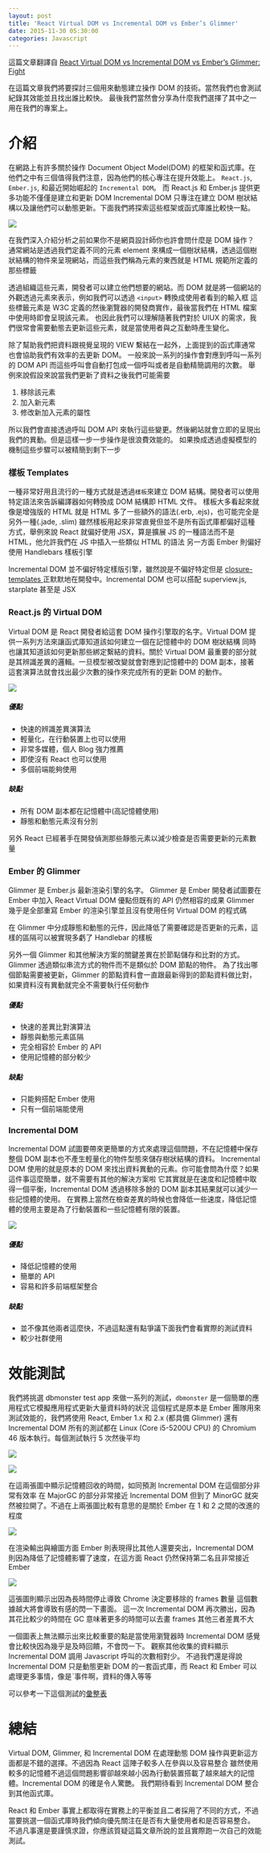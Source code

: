 ```yaml
---
layout: post
title: 'React Virtual DOM vs Incremental DOM vs Ember’s Glimmer'
date: 2015-11-30 05:30:00
categories: Javascript
---
```


這篇文章翻譯自 [React Virtual DOM vs Incremental DOM vs Ember’s Glimmer: Fight](https://auth0.com/blog/2015/11/20/face-off-virtual-dom-vs-incremental-dom-vs-glimmer/)

在這篇文章我們將要探討三個用來動態建立操作 DOM 的技術。當然我們也會測試紀錄其效能並且找出誰比較快。
最後我們當然會分享為什麼我們選擇了其中之一用在我們的專案上。

# 介紹

在網路上有許多關於操作 Document Object Model(DOM) 的框架和函式庫。在他們之中有三個值得我們注意，因為他們的核心專注在提升效能上。
`React.js`, `Ember.js`, 和最近開始崛起的 `Incremental DOM`。 而 React.js 和 Ember.js 提供更多功能不僅僅是建立和更新 DOM
Incremental DOM 只專注在建立 DOM 樹狀結構以及讓他們可以動態更新。下面我們將探索這些框架或函式庫誰比較快一點。

![](https://cdn.auth0.com/blog/dombench/domtree.png)

在我們深入介紹分析之前如果你不是網頁設計師你也許會問什麼是 DOM 操作？
通常網站是透過我們定義不同的元素 element 來構成一個樹狀結構，透過這個樹狀結構的物件來呈現網站，而這些我們稱為元素的東西就是 HTML 規範所定義的那些標籤

透過組織這些元素，開發者可以建立他們想要的網站。而 DOM 就是將一個網站的外觀透過元素來表示，例如我們可以透過 `<input>` 轉換成使用者看到的輸入框
這些標籤元素是 W3C 定義的然後瀏覽器的開發商實作，最後當我們在 HTML 檔案中使用時即會呈現該元素。
也因此我們可以理解隨著我們對於 UIUX 的需求，我們很常會需要動態去更新這些元素，就是當使用者與之互動時產生變化。

除了幫助我們把資料跟視覺呈現的 VIEW 繫結在一起外，上面提到的函式庫通常也會協助我們有效率的去更新 DOM。
一般來說一系列的操作會對應到呼叫一系列的 DOM API 而這些呼叫會自動打包成一個呼叫或者是自動精簡調用的次數。
舉例來說假設來說當我們更新了資料之後我們可能需要

1. 移除該元素
2. 加入新元素
3. 修改新加入元素的屬性

所以我們會直接透過呼叫 DOM API 來執行這些變更。然後網站就會立即的呈現出我們的異動。但是這樣一步一步操作是很浪費效能的。
如果換成透過虛擬模型的機制這些步驟可以被精簡到剩下一步

### 樣板 Templates

一種非常好用且流行的一種方式就是透過`樣板`來建立 DOM 結構。開發者可以使用特定語法來告訴編譯器如何轉換成 DOM 結構即 HTML 文件。
樣板大多看起來就像是增強版的 HTML 就是 HTML 多了一些額外的語法(.erb, .ejs)，也可能完全是另外一種(.jade, .slim)
雖然樣板用起來非常直覺但並不是所有函式庫都偏好這種方式，舉例來說 React 就偏好使用 JSX，算是擴展 JS 的一種語法而不是 HTML，他允許我們在 JS 中插入一些類似 HTML 的語法
另一方面 Ember 則偏好使用 Handlebars 樣板引擎

Incremental DOM 並不偏好特定樣版引擎，雖然說是不偏好特定但是 [closure-templates
](https://github.com/google/closure-templates/) 正默默地在開發中。Incremental DOM 也可以搭配 superview.js, starplate 甚至是 JSX

### React.js 的 Virtual DOM

Virtual DOM 是 React 開發者給這套 DOM 操作引擎取的名字。Virtual DOM 提供一系列方法來讓函式庫知道該如何建立一個在記憶體中的 DOM 樹狀結構
同時也讓其知道該如何更新那些綁定繫結的資料。關於 Virtual DOM 最重要的部分就是其辨識差異的邏輯。一旦模型被改變就會對應到記憶體中的 DOM 副本，接著
這套演算法就會找出最少次數的操作來完成所有的更新 DOM 的動作。

![](https://cdn.auth0.com/blog/dombench/reactdom.png)

##### 優點
* 快速的辨識差異演算法
* 輕量化，在行動裝置上也可以使用
* 非常多媒體，個人 Blog 強力推薦
* 即使沒有 React 也可以使用
* 多個前端能夠使用

##### 缺點
* 所有 DOM 副本都在記憶體中(高記憶體使用)
* 靜態和動態元素沒有分別

另外 React 已經著手在開發偵測那些靜態元素以減少檢查是否需要更新的元素數量


### Ember 的 Glimmer

Glimmer 是 Ember.js 最新渲染引擎的名字。 Glimmer 是 Ember 開發者試圖要在 Ember 中加入 React Virtual DOM 優點但既有的 API 仍然相容的成果
Glimmer 幾乎是全部重寫 Ember 的渲染引擎並且沒有使用任何 Virtual DOM 的程式碼

在 Glimmer 中分成靜態和動態的元件，因此降低了需要確認是否更新的元素，這樣的區隔可以被實現多虧了 Handlebar 的樣板

另外一個 Glimmer 和其他解決方案的關鍵差異在於節點儲存和比對的方式。Glimmer 透過類似串流方式的物件而不是類似於 DOM 節點的物件。
為了找出哪個節點需要被更新，Glimmer 的節點資料會一直跟最新得到的節點資料做比對，如果資料沒有異動就完全不需要執行任何動作

##### 優點

* 快速的差異比對演算法
* 靜態與動態元素區隔
* 完全相容於 Ember 的 API
* 使用記憶體的部分較少

##### 缺點

* 只能夠搭配 Ember 使用
* 只有一個前端能使用

### Incremental DOM

Incremental DOM 試圖要帶來更簡單的方式來處理這個問題，不在記憶體中保存整個 DOM 副本也不產生輕量化的物件型態來儲存樹狀結構的資料。
Incremental DOM 使用的就是原本的 DOM 來找出資料異動的元素。你可能會問為什麼？如果這件事這麼簡單，就不需要有其他的解決方案啦
它其實就是在速度和記憶體中取得一個平衡，Incremental DOM 透過移除多餘的 DOM 副本其結果就可以減少一些記憶體的使用。
在實務上當然在檢查差異的時候也會降低一些速度，降低記憶體的使用主要是為了行動裝置和一些記憶體有限的裝置。

![](https://cdn.auth0.com/blog/dombench/idom.png)

##### 優點

* 降低記憶體的使用
* 簡單的 API
* 容易和許多前端框架整合

##### 缺點

* 並不像其他兩者這麼快，不過這點還有點爭議下面我們會看實際的測試資料
* 較少社群使用

# 效能測試

我們將挑選 dbmonster test app 來做一系列的測試，`dbmonster` 是一個簡單的應用程式它模擬應用程式更新大量資料時的狀況
這個程式是原本是 Ember 團隊用來測試效能的，我們將使用 React, Ember 1.x 和 2.x (都具備 Glimmer) 還有 Incremental DOM
所有的測試都在 Linux (Core i5-5200U CPU) 的 Chromium 46 版本執行。每個測試執行 5 次然後平均

![](https://cdn.auth0.com/blog/dombench/MajorGC.png)

![](https://cdn.auth0.com/blog/dombench/MinorGC.png)

在這兩張圖中顯示記憶體回收的時間，如同預測 Incremental DOM 在這個部分非常有效率
在 MajorGC 的部分非常接近 Incremental DOM 但到了 MinorGC 就突然被拉開了。不過在上兩張圖比較有意思的是關於
Ember 在 1 和 2 之間的改進的程度

![](https://cdn.auth0.com/blog/dombench/LayoutAndPaint.png)

在渲染輸出與繪圖方面 Ember 則表現得比其他人還要突出，Incremental DOM 則因為降低了記憶體影響了速度，在這方面 React 仍然保持第二名且非常接近 Ember

![](https://cdn.auth0.com/blog/dombench/droppedFrameCount.png)

這張圖則顯示出因為長時間停止導致 Chrome 決定要移除的 frames 數量 這個數據越大將會導致有感的閃一下畫面。
這一次 Incremental DOM 再次勝出，因為其花比較少的時間在 GC 意味著更多的時間可以去畫 frames
其他三者差異不大

一個圖表上無法顯示出來比較重要的點是當使用瀏覽器時 Incremental DOM 感覺會比較快因為幾乎是及時回饋，不會閃一下。
觀察其他收集的資料顯示 Incremental DOM 調用 Javascript 呼叫的次數相對少。
不過我們還是得說 Incremental DOM 只是動態更新 DOM 的一套函式庫，而 React 和 Ember 可以處理更多事情，像是ˋ事件啊，資料的傳入等等

可以參考一下這個測試的[彙整表](https://github.com/auth0/blog-dombench/blob/master/article_results/results.csv)

# 總結

Virtual DOM, Glimmer, 和 Incremental DOM 在處理動態 DOM 操作與更新這方面都是不錯的選擇。不過因為 React 這陣子較多人在參與以及容易整合
雖然使用較多的記憶體不過這個問題影響卻越來越小因為行動裝置搭載了越來越大的記憶體。Incremental DOM 的確是令人驚艷。
我們期待看到 Incremental DOM 整合到其他函式庫。

React 和 Ember 事實上都取得在實務上的平衡並且二者採用了不同的方式，不過當要挑選一個函式庫時我們傾向優先關注在是否有大量使用者和是否容易整合。
不過凡事還是要謹慎求證，你應該質疑這篇文章所說的並且實際跑一次自己的效能測試。
